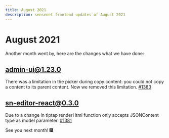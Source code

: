 ```yaml
---
title: August 2021
description: sensenet frontend updates of August 2021
---
```


# August 2021

Another month went by, here are the changes what we have done:

## admin-ui@1.23.0
There was a limitation in the picker during copy content: you could not copy a content to its parent content.
Now we removed this limitation. [#1383](https://github.com/SenseNet/sn-client/pull/1383)

## sn-editor-react@0.3.0
Due to a change in tiptap renderHtml function only accepts JSONContent type as model parameter.
[#1381](https://github.com/SenseNet/sn-client/pull/1381/files#diff-5c341af7d323e6fca2a41a871765e2dc47a1432d4e72cbbeadee2b35d799ed62)


See you next month! 🎆